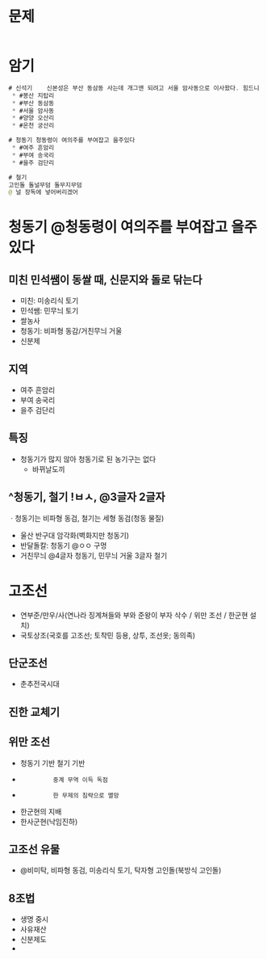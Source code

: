 # 문제
```java

```

# 암기
```java
# 신석기    신본성은 부산 동삼동 사는데 개그맨 되려고 서울 암사동으로 이사왔다. 힘드니 양양으로 온천가자 
 * #봉산 지탑리
 * #부산 동삼동
 * #서울 암사동
 * #양양 오산리
 * #온천 궁산리

# 청동기 청동령이 여의주를 부여잡고 을주있다
 * #여주 흔암리
 * #부여 송국리
 * #을주 검단리

# 철기
고인돌 돌널무덤 돌무지무덤
@ 널 장독에 넣어버리겠어
```

# 청동기 @청동령이 여의주를 부여잡고 을주있다
## 미친 민석쌤이 동쌀 때, 신문지와 돌로 닦는다
  * 미친: 미송리식 토기
  * 민석쌤: 민무늬 토기
  * 쌀농사
  * 청동기: 비파형 동감/거친무늬 거울
  * 신분제

## 지역
* 여주 흔암리
* 부여 송국리
* 을주 검단리

## 특징
* 청동기가 많지 않아 청동기로 된 농기구는 없다
  * 바뀌날도끼 

## ^청동기, 철기 !ㅂㅅ, @3글자 2글자
ㆍ청동기는 비파형 동검, 철기는 세형 동검(청동 물질)
* 울산 반구대 암각화(벽화지만 청동기)
* 반달돌칼: 청동기 @ㅇㅇ 구멍
* 거친무늬 @4글자 청동기, 민무늬 거울 3글자 철기



# 고조선
* 연부준/만우/사(연나라 징계쳐들와 부와 준왕이 부자 삭수 / 위만 조선 / 한군현 설치)
* 국토상조(국호를 고조선; 토착민 등용, 상투, 조선옷; 동의족)

## 단군조선
* 춘추전국시대

## 진한 교체기

## 위만 조선
* 청동기 기반	철기 기반
 * 				중계 무역 이득 독점
 * 				한 무제의 침략으로 멸망
 * 한군현의 지배
  * 한사군현(낙임진하)

## 고조선 유물
* @비미탁, 비파형 동검, 미송리식 토기, 탁자형 고인돌(북방식 고인돌)

## 8조법
* 생명 중시
* 사유재산
* 신분제도
* 
